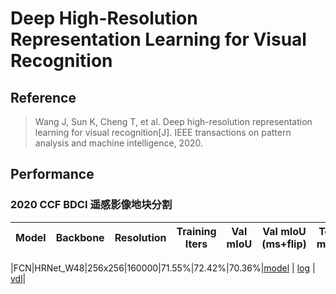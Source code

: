 # Deep High-Resolution Representation Learning for Visual Recognition

## Reference
> Wang J, Sun K, Cheng T, et al. Deep high-resolution representation learning for visual recognition[J]. IEEE transactions on pattern analysis and machine intelligence, 2020.

## Performance

### 2020 CCF BDCI 遥感影像地块分割

| Model | Backbone | Resolution | Training Iters | Val mIoU | Val mIoU (ms+flip) | Test mIoU | Links |
|:-:|:-:|:-:|:-:|:-:|:-:|:-:|:-:|

|FCN|HRNet_W48|256x256|160000|71.55%|72.42%|70.36%|[model](https://bj.bcebos.com/paddleseg/dygraph/ccf/fcn_hrnetw48_rs_256x256_160k/model.pdparams) \| [log](https://bj.bcebos.com/paddleseg/dygraph/ccf/fcn_hrnetw48_rs_256x256_160k/train.log) \| [vdl](https://paddlepaddle.org.cn/paddle/visualdl/service/app?id=3db72b204840a0d4a0e69f60d4b54b54)|
